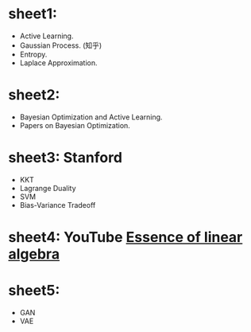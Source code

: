 # sheet1:
- Active Learning.
- Gaussian Process. (知乎)
- Entropy.
- Laplace Approximation.

# sheet2:
- Bayesian Optimization and Active Learning.
- Papers on Bayesian Optimization.

# sheet3: Stanford
- KKT
- Lagrange Duality
- SVM
- Bias-Variance Tradeoff

# sheet4: YouTube [Essence of linear algebra](https://www.youtube.com/playlist?list=PLZHQObOWTQDPD3MizzM2xVFitgF8hE_abhttps://www.youtube.com/playlist?list=PLZHQObOWTQDPD3MizzM2xVFitgF8hE_ab)

# sheet5:

- GAN
- VAE